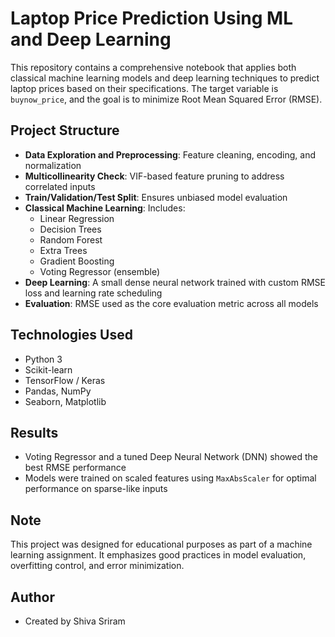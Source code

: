 


# Laptop Price Prediction Using ML and Deep Learning

This repository contains a comprehensive notebook that applies both classical machine learning models and deep learning techniques to predict laptop prices based on their specifications. The target variable is `buynow_price`, and the goal is to minimize Root Mean Squared Error (RMSE).

## Project Structure

- **Data Exploration and Preprocessing**: Feature cleaning, encoding, and normalization
- **Multicollinearity Check**: VIF-based feature pruning to address correlated inputs
- **Train/Validation/Test Split**: Ensures unbiased model evaluation
- **Classical Machine Learning**: Includes:
  - Linear Regression
  - Decision Trees
  - Random Forest
  - Extra Trees
  - Gradient Boosting
  - Voting Regressor (ensemble)
- **Deep Learning**: A small dense neural network trained with custom RMSE loss and learning rate scheduling
- **Evaluation**: RMSE used as the core evaluation metric across all models

## Technologies Used

- Python 3
- Scikit-learn
- TensorFlow / Keras
- Pandas, NumPy
- Seaborn, Matplotlib

## Results

- Voting Regressor and a tuned Deep Neural Network (DNN) showed the best RMSE performance
- Models were trained on scaled features using `MaxAbsScaler` for optimal performance on sparse-like inputs


## Note

This project was designed for educational purposes as part of a machine learning assignment. It emphasizes good practices in model evaluation, overfitting control, and error minimization.

##  Author

- Created by Shiva Sriram
  
